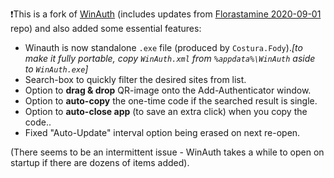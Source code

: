 ❗This is a fork of  <a href="https://github.com/winauth/winauth">WinAuth</a> (includes updates from <a href="https://github.com/Florastamine/winauth">Florastamine 2020-09-01</a> repo) and also added some essential features:

- Winauth is now standalone `.exe` file (produced by `Costura.Fody`)._[to make it fully portable, copy `WinAuth.xml` from `%appdata%\WinAuth` aside to `WinAuth.exe`]_
- Search-box to quickly filter the desired sites from list.
- Option to **drag & drop** QR-image onto the Add-Authenticator window.
- Option to **auto-copy** the one-time code if the searched result is single.
- Option to **auto-close app**  (to save an extra click) when you copy the code..
- Fixed "Auto-Update" interval option being erased on next re-open.

(There seems to be an intermittent issue - WinAuth takes a while to open on startup if there are dozens of items added).
